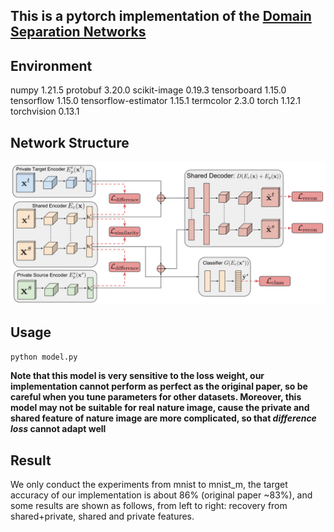 ## This is a pytorch implementation of the [Domain Separation Networks](https://arxiv.org/abs/1608.06019)

## Environment
numpy                1.21.5
protobuf             3.20.0
scikit-image         0.19.3
tensorboard          1.15.0
tensorflow           1.15.0
tensorflow-estimator 1.15.1
termcolor            2.3.0
torch                1.12.1
torchvision          0.13.1

## Network Structure

![model](./extra/model.jpg)

## Usage

`python model.py`

**Note that this model is very sensitive to the loss weight, our implementation cannot perform as perfect as the
original paper, so be careful when you tune parameters for other datasets. Moreover, this model may not be suitable
for real nature image, cause the private and shared feature of nature image are more complicated, so that *difference 
loss* cannot adapt well** 

## Result

We only conduct the experiments from mnist to mnist_m, the target accuracy of our implementation is about 86% (original
paper ~83%), and some results are shown as follows, from left to right: recovery from shared+private, shared and private
features.
